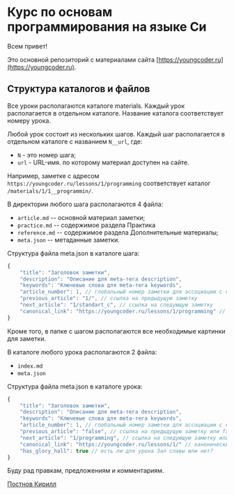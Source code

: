 # Курс по основам программирования на языке Си

Всем привет! 


Это основной репозиторий с материалами сайта [https://youngcoder.ru](https://youngcoder.ru).

## Структура каталогов и файлов
Все уроки располагаются каталоге materials. Каждый урок располагается в отдельном каталоге. Название каталога соответствует номеру урока. 

Любой урок состоит из нескольких шагов. Каждый шаг располагается в отдельном каталоге с названием `N__url`, где:
* `N` - это номер шага;
* `url` - URL-имя. по которому материал доступен на сайте.

Например, заметке с адресом `https://youngcoder.ru/lessons/1/programming` соответствует каталог `/materials/1/1__programmin/`.

В директории любого шага располагаются 4 файла:
* `article.md` -- основной материал заметки;
* `practice.md` -- содержимое раздела Практика
* `reference.md` -- содержимое раздела Дополнительные материалы;
* `meta.json` -- метаданные заметки.

Структура файла meta.json в каталоге шага:
```js
{	
	"title": "Заголовок заметки",
	"description": "Описание для meta-тега description",
	"keywords": "Ключевые слова для meta-тега keywords",
	"article_number": 1, // глобальный номер заметки для ассоциации с комментариями 
	"previous_article": "1/", // ссылка на предыдущую заметку
	"next_article": "1/standart_c", // ссылка на следующую заметку
	"canonical_link": "https://youngcoder.ru/lessons/1/programming" // канонический адрес страницы с заметкой 
}
```


Кроме того, в папке с шагом располагаются все необходимые картинки для заметки.

В каталоге любого урока располагаются 2 файла:
* `index.md`
* `meta.json`

Структура файла meta.json в каталоге урока:
```js
{
	"title": "Заголовок заметки",
	"description": "Описание для meta-тега description",
	"keywords": "Ключевые слова для meta-тега keywords",
	"article_number": 1, // глобальный номер заметки для ассоциации с комментариями 
	"previous_article": "false", // ссылка на предыдущую заметку или false, если предыдущей заметки нет
	"next_article": "1/programming", // ссылка на следующую заметку или false, если следующей заметки нет
	"canonical_link": "https://youngcoder.ru/lessons/1/" // канонический адрес страницы с заметкой 
	"has_glory_hall": true // есть ли для урока Зал славы или нет?
}
```

Буду рад правкам, предложениям и комментариям. 

[Постнов Кирилл](https://vk.com/bazaar#kdt)

